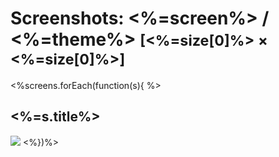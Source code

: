 # Screenshots: <%=screen%> / <%=theme%> <small>[<%=size[0]%> &times; <%=size[0]%>]</small>
<%screens.forEach(function(s){ %>
## <%=s.title%>

[![](<%=s.path%>)](<%=s.path%>)
<%})%>
